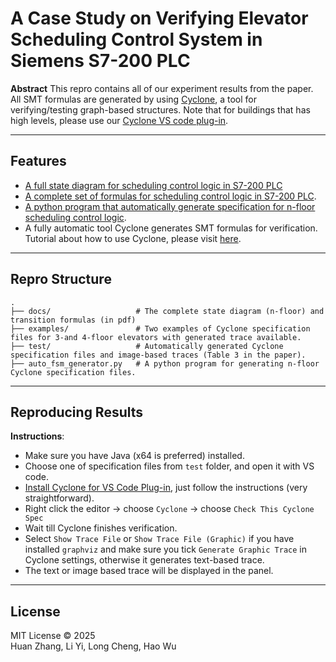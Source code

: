 
# A Case Study on Verifying Elevator Scheduling Control System in Siemens S7-200 PLC

**Abstract**
This repro contains all of our experiment results from the paper. All SMT formulas are generated by using [Cyclone](https://cyclone.cs.nuim.ie/), a tool for verifying/testing graph-based structures. Note that for buildings that has high levels, please use our [Cyclone VS code plug-in](https://github.com/classicwuhao/CycloneVSCodePlugin). 

---

## Features
- [A full state diagram for scheduling control logic in S7-200 PLC](https://github.com/sandy686-234/Elevator_SMT_Verification/blob/main/docs/state_diagram.png)
- [A complete set of formulas for scheduling control logic in S7-200 PLC](https://github.com/sandy686-234/Elevator_SMT_Verification/blob/main/docs/SMT%20Formulas%20for%20State%20Transitions.pdf).
- [A python program that automatically generate specification for n-floor scheduling control logic](https://github.com/sandy686-234/Elevator_SMT_Verification/blob/main/auto_fsm_generator.py). 
- A fully automatic tool Cyclone generates SMT formulas for verification. Tutorial about how to use Cyclone, please visit [here](https://classicwuhao.github.io/cyclone_tutorial/tutorial-content.html).
---

## Repro Structure

```
.
├── docs/                   # The complete state diagram (n-floor) and transition formulas (in pdf)
├── examples/               # Two examples of Cyclone specification files for 3-and 4-floor elevators with generated trace available.
├── test/                   # Automatically generated Cyclone specification files and image-based traces (Table 3 in the paper).
├── auto_fsm_generator.py   # A python program for generating n-floor Cyclone specification files.
```
---


## Reproducing Results
**Instructions**:
- Make sure you have Java (x64 is preferred) installed.
- Choose one of specification files from `test` folder, and open it with VS code.
- [Install Cyclone for VS Code Plug-in](https://github.com/classicwuhao/CycloneVSCodePlugin), just follow the instructions (very straightforward).
- Right click the editor -> choose `Cyclone` -> choose `Check This Cyclone Spec`
- Wait till Cyclone finishes verification.
- Select `Show Trace File` or `Show Trace File (Graphic)` if you have installed `graphviz` and make sure you tick `Generate Graphic Trace` in Cyclone settings, otherwise it generates text-based trace.
- The text or image based trace will be displayed in the panel.
---

## License

MIT License © 2025  
Huan Zhang, Li Yi, Long Cheng, Hao Wu

